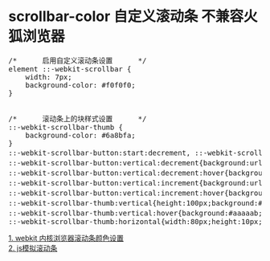 # scrollbar-color   自定义滚动条  不兼容火狐浏览器
<pre>
/*      启用自定义滚动条设置      */
element ::-webkit-scrollbar {
    width: 7px;
    background-color: #f0f0f0;
}


/*      滚动条上的块样式设置      */
::-webkit-scrollbar-thumb {
    background-color: #6a8bfa;
}
::-webkit-scrollbar-button:start:decrement, ::-webkit-scrollbar-button:end:increment{width:10px;height:10px; }   //上下箭头宽度和高度设置
::-webkit-scrollbar-button:vertical:decrement{background:url(../img/bg.png) -29px -10px;}  //上箭头样式设置
::-webkit-scrollbar-button:vertical:decrement:hover{background-position: -29px 0;}          //上箭头事件样式设置
::-webkit-scrollbar-button:vertical:increment{background:url(../img/bg.png) -20px -10px;}    //下箭头样式设置
::-webkit-scrollbar-button:vertical:increment:hover{background-position: -20px 0;}          //下箭头事件样式设置
::-webkit-scrollbar-thumb:vertical{height:100px;background:#d0d0d0;}  //底部背景色
::-webkit-scrollbar-thumb:vertical:hover{background:#aaaaab;}         //底部背景色鼠标事件
::-webkit-scrollbar-thumb:horizontal{width:80px;height:10px;background-color:#ccc;}
</pre>


<a href="http://www.lyblog.net/detail/314.html" target="_blank">1. webkit 内核浏览器滚动条颜色设置</a><br/>
<a href="http://www.cnblogs.com/sky000/archive/2013/02/22/2922122.html" target="_blank">2. js模拟滚动条</a>
 
